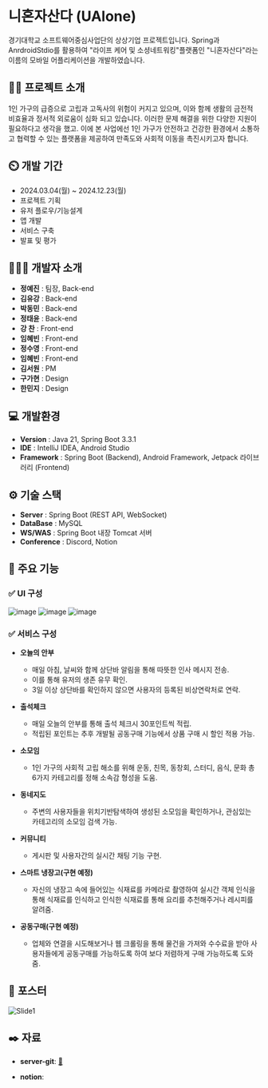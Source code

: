 # 니혼자산다 (UAlone)
경기대학교 소프트웨어중심사업단의 상상기업 프로젝트입니다. Spring과 AnrdroidStdio를 활용하여 "라이프 케어 및 소셩네트워킹"플랫폼인 "니혼자산다"라는 이름의 모바일 어플리케이션을 개발하였습니다. 
## 👨‍🏫 프로젝트 소개
1인 가구의 급증으로 고립과 고독사의 위험이 커지고 있으며, 이와 함께 생활의 금전적 비효율과 정서적 ​외로움이 심화 되고 있습니다. 이러한 문제 해결을 위한 다양한 지원이 필요하다고 생각을 했고. 이에 본 사업에선 1인 가구가 ​안전하고 건강한 환경에서 소통하고 협력할 수 있는 플랫폼을 제공하여 만족도와 사회적 이동을 촉진시키고자 합니다.

## ⏲️ 개발 기간 
- 2024.03.04(월) ~ 2024.12.23(월)
- 프로젝트 기획
- 유저 플로우/기능설계
- 앱 개발
- 서비스 구축
- 발표 및 평가

## 🧑‍🤝‍🧑 개발자 소개
- **정예진** : 팀장, Back-end
- **김유강** : Back-end
- **박동민** : Back-end
- **정태윤** : Back-end
- **강  찬** : Front-end
- **임혜빈** : Front-end
- **정수영** : Front-end
- **임혜빈** : Front-end
- **김서원** : PM
- **구가현** : Design
- **한민지** : Design

## 💻 개발환경
- **Version** : Java 21, Spring Boot 3.3.1
- **IDE** : IntelliJ IDEA, Android Studio
- **Framework** : Spring Boot (Backend), Android Framework, Jetpack 라이브러리 (Frontend)

## ⚙️ 기술 스택
- **Server** : Spring Boot (REST API, WebSocket)
- **DataBase** : MySQL
- **WS/WAS** : Spring Boot 내장 Tomcat 서버
- **Conference** : Discord, Notion

## 📌 주요 기능
### ✅ UI 구성
![image](https://github.com/user-attachments/assets/d60e61db-757b-40a1-9339-5c825a75169b)
![image](https://github.com/user-attachments/assets/ddebc096-edbb-481b-a1f8-e15c1f9a164d)
![image](https://github.com/user-attachments/assets/048efaa9-9051-45d8-8523-d3edcb795a65)

### ✅ 서비스 구성
- **오늘의 안부**
  - 매일 아침, 날씨와 함께 상단바 알림을 통해 ​따뜻한 인사 메시지 전송.
  - 이를 통해 유저의 생존 유무 확인.
  - 3일 이상 상단바를 확인하지 않으면 ​사용자의 등록된 비상연락처로 연락.

- **출석체크**
  - 매일 오늘의 안부를 통해 출석 체크시 30포인트씩 적립.
  - 적립된 포인트는 추후 개발될 공동구매 기능에서 상품 구매 시 할인 적용 가능.

- **소모임**
  - 1인 가구의 사회적 고립 해소를 위해 운동, 친목, 동창회, 스터디, 음식, 문화 총 6가지 카테고리를 정해 소속감 형성을 도움.

- **동네지도**
  - 주변의 사용자들을 위치기반탐색하여 생성된 소모임을 확인하거나, 관심있는 카테고리의 소모임 검색 가능.
 
- **커뮤니티**
  - 게시판 및 사용자간의 실시간 채팅 기능 구현.
 
- **스마트 냉장고(구현 예정)​**
  - 자신의 냉장고 속에 들어있는 식재료를 카메라로 촬영하여 실시간 객체 인식을 통해 식재료를 인식하고 인식한 식재료를 통해 요리를 추천해주거나 레시피를 알려줌.
- **공동구매(구현 예정)**
  - 업체와 연결을 시도해보거나 웹 크롤링을 통해 물건을 가져와 수수료을 받아 사용자들에게 공동구매를 가능하도록 하여 보다 저렴하게 구매 가능하도록 도와줌.

## 💼 포스터
![Slide1](https://github.com/user-attachments/assets/8ca76081-f549-41e5-b388-464d66dbdb77)

## ✒️ 자료

- **server-git**: [🔗](https://github.com/CommonLion/UAlone_server)

- **notion**: 
